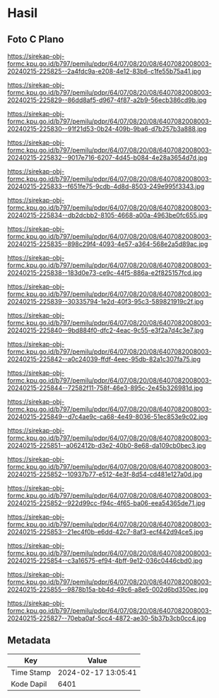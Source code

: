 # Hasil

## Foto C Plano

https://sirekap-obj-formc.kpu.go.id/b797/pemilu/pdpr/64/07/08/20/08/6407082008003-20240215-225825--2a4fdc9a-e208-4e12-83b6-c1fe55b75a41.jpg

https://sirekap-obj-formc.kpu.go.id/b797/pemilu/pdpr/64/07/08/20/08/6407082008003-20240215-225829--86dd8af5-d967-4f87-a2b9-56ecb386cd9b.jpg

https://sirekap-obj-formc.kpu.go.id/b797/pemilu/pdpr/64/07/08/20/08/6407082008003-20240215-225830--91f21d53-0b24-409b-9ba6-d7b257b3a888.jpg

https://sirekap-obj-formc.kpu.go.id/b797/pemilu/pdpr/64/07/08/20/08/6407082008003-20240215-225832--9017e716-6207-4d45-b084-4e28a3654d7d.jpg

https://sirekap-obj-formc.kpu.go.id/b797/pemilu/pdpr/64/07/08/20/08/6407082008003-20240215-225833--f651fe75-9cdb-4d8d-8503-249e995f3343.jpg

https://sirekap-obj-formc.kpu.go.id/b797/pemilu/pdpr/64/07/08/20/08/6407082008003-20240215-225834--db2dcbb2-8105-4668-a00a-4963be0fc655.jpg

https://sirekap-obj-formc.kpu.go.id/b797/pemilu/pdpr/64/07/08/20/08/6407082008003-20240215-225835--898c29f4-4093-4e57-a364-568e2a5d89ac.jpg

https://sirekap-obj-formc.kpu.go.id/b797/pemilu/pdpr/64/07/08/20/08/6407082008003-20240215-225838--183d0e73-ce9c-44f5-886a-e2f825157fcd.jpg

https://sirekap-obj-formc.kpu.go.id/b797/pemilu/pdpr/64/07/08/20/08/6407082008003-20240215-225839--30335794-1e2d-40f3-95c3-589821919c2f.jpg

https://sirekap-obj-formc.kpu.go.id/b797/pemilu/pdpr/64/07/08/20/08/6407082008003-20240215-225840--9bd884f0-dfc2-4eac-9c55-e3f2a7d4c3e7.jpg

https://sirekap-obj-formc.kpu.go.id/b797/pemilu/pdpr/64/07/08/20/08/6407082008003-20240215-225842--a0c24039-ffdf-4eec-95db-82a1c307fa75.jpg

https://sirekap-obj-formc.kpu.go.id/b797/pemilu/pdpr/64/07/08/20/08/6407082008003-20240215-225844--72582f11-758f-46e3-895c-2e45b326981d.jpg

https://sirekap-obj-formc.kpu.go.id/b797/pemilu/pdpr/64/07/08/20/08/6407082008003-20240215-225849--d7c4ae9c-ca68-4e49-8036-51ec853e9c02.jpg

https://sirekap-obj-formc.kpu.go.id/b797/pemilu/pdpr/64/07/08/20/08/6407082008003-20240215-225851--a062412b-d3e2-40b0-8e68-da109cb0bec3.jpg

https://sirekap-obj-formc.kpu.go.id/b797/pemilu/pdpr/64/07/08/20/08/6407082008003-20240215-225852--10937b77-e512-4e3f-8d54-cd481e127a0d.jpg

https://sirekap-obj-formc.kpu.go.id/b797/pemilu/pdpr/64/07/08/20/08/6407082008003-20240215-225852--922d99cc-f94c-4f65-ba06-eea54365de71.jpg

https://sirekap-obj-formc.kpu.go.id/b797/pemilu/pdpr/64/07/08/20/08/6407082008003-20240215-225853--21ec4f0b-e6dd-42c7-8af3-ecf442d94ce5.jpg

https://sirekap-obj-formc.kpu.go.id/b797/pemilu/pdpr/64/07/08/20/08/6407082008003-20240215-225854--c3a16575-ef94-4bff-9e12-036c0446cbd0.jpg

https://sirekap-obj-formc.kpu.go.id/b797/pemilu/pdpr/64/07/08/20/08/6407082008003-20240215-225855--9878b15a-bb4d-49c6-a8e5-002d6bd350ec.jpg

https://sirekap-obj-formc.kpu.go.id/b797/pemilu/pdpr/64/07/08/20/08/6407082008003-20240215-225827--70eba0af-5cc4-4872-ae30-5b37b3cb0cc4.jpg


## Metadata

| Key        | Value               |
| ---------- | ------------------- |
| Time Stamp | 2024-02-17 13:05:41 |
| Kode Dapil | 6401                |



